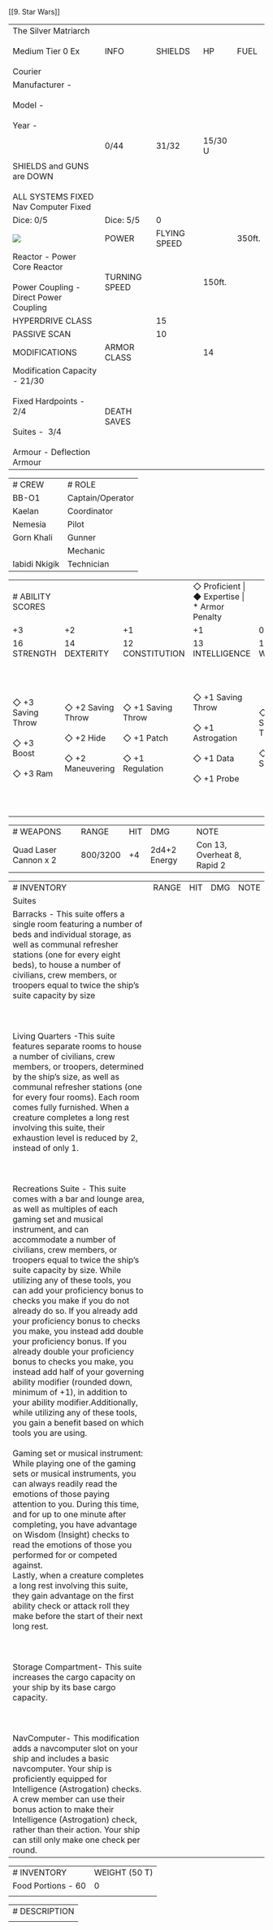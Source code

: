 [[9. Star Wars]]

|   |   |   |   |   |
|---|---|---|---|---|
|The Silver Matriarch<br><br>Medium Tier 0 Ex<br><br>Courier|INFO|SHIELDS|HP|FUEL|
|Manufacturer - <br><br>Model - <br><br>Year - <br><br>  <br><br>SHIELDS and GUNS are DOWN<br><br>ALL SYSTEMS FIXED  <br>Nav Computer Fixed|0/44|31/32|15/30 U|
|Dice: 0/5|Dice: 5/5|0|
|![](https://lh7-us.googleusercontent.com/0ojXf9DhK6RC69PZO5Lhd0UUlj2djNqlnBJbrTBk97cpWSUKNxx4f-FhHML-szwQqhSs3Dyq55UWOkbc3-8ZOt3vDxVXZxN_egW3Eio9IzHlcO6TtdbeM9fnPEFdEVfyEeUzRWA5jPKwG5a7d3nYQQ)|POWER|FLYING SPEED|   |350ft.|
|Reactor - Power Core Reactor<br><br>Power Coupling - Direct Power Coupling|TURNING SPEED|   |150ft.|
|HYPERDRIVE CLASS|   |15|
|PASSIVE SCAN|   |10|
|MODIFICATIONS|ARMOR CLASS|   |14|
|Modification Capacity - 21/30<br><br>Fixed Hardpoints - 2/4<br><br>Suites -  3/4<br><br>Armour - Deflection Armour|DEATH SAVES|   |   |
 

|   |   |
|---|---|
|# CREW|# ROLE|
|BB-O1|Captain/Operator|
|Kaelan|Coordinator|
|Nemesia|Pilot|
|Gorn Khali|Gunner|
||Mechanic|
|Iabidi Nkigik|Technician|

  

|   |   |   |   |   |   |
|---|---|---|---|---|---|
|# ABILITY SCORES|   |   |◇ Proficient \| ◆ Expertise \| * Armor Penalty|   |   |
|+3|+2|+1|+1|0|-1|
|16 STRENGTH|14 DEXTERITY|12 CONSTITUTION|13 INTELLIGENCE|10 WISDOM|8 CHARISMA|
|◇ +3 Saving Throw<br><br>◇ +3 Boost<br><br>◇ +3 Ram|◇ +2 Saving Throw<br><br>◇ +2 Hide<br><br>◇ +2 Maneuvering|◇ +1 Saving Throw<br><br>◇ +1 Patch<br><br>◇ +1 Regulation|◇ +1 Saving Throw<br><br>◇ +1 Astrogation<br><br>◇ +1 Data<br><br>◇ +1 Probe|◇ +0 Saving Throw<br><br>◇ +0 Scan|◇ -1 Saving Throw<br><br>◇ -1 Impress<br><br>◇ -1 Interfere<br><br>◇ -1 Menace<br><br>◇ -1 Swindle|

  

|   |   |   |   |   |
|---|---|---|---|---|
|# WEAPONS|RANGE|HIT|DMG|NOTE|
|Quad Laser Cannon x 2|800/3200|+4|2d4+2 Energy|Con 13, Overheat 8, Rapid 2|


  

|   |   |   |   |   |
|---|---|---|---|---|
|# INVENTORY|RANGE|HIT|DMG|NOTE|
|Suites|   |   |   |   |
|Barracks - This suite offers a single room featuring a number of beds and individual storage, as well as communal refresher stations (one for every eight beds), to house a number of civilians, crew members, or troopers equal to twice the ship’s suite capacity by size<br><br>  <br><br>Living Quarters -This suite features separate rooms to house a number of civilians, crew members, or troopers, determined by the ship’s size, as well as communal refresher stations (one for every four rooms). Each room comes fully furnished. When a creature completes a long rest involving this suite, their exhaustion level is reduced by 2, instead of only 1. <br><br>  <br><br>Recreations Suite - This suite comes with a bar and lounge area, as well as multiples of each gaming set and musical instrument, and can accommodate a number of civilians, crew members, or troopers equal to twice the ship’s suite capacity by size. While utilizing any of these tools, you can add your proficiency bonus to checks you make if you do not already do so. If you already add your proficiency bonus to checks you make, you instead add double your proficiency bonus. If you already double your proficiency bonus to checks you make, you instead add half of your governing ability modifier (rounded down, minimum of +1), in addition to your ability modifier.Additionally, while utilizing any of these tools, you gain a benefit based on which tools you are using.<br><br>Gaming set or musical instrument: While playing one of the gaming sets or musical instruments, you can always readily read the emotions of those paying attention to you. During this time, and for up to one minute after completing, you have advantage on Wisdom (Insight) checks to read the emotions of those you performed for or competed against.  <br>Lastly, when a creature completes a long rest involving this suite, they gain advantage on the first ability check or attack roll they make before the start of their next long rest.<br><br>  <br><br>Storage Compartment- This suite increases the cargo capacity on your ship by its base cargo capacity.<br><br>  <br><br>NavComputer- This modification adds a navcomputer slot on your ship and includes a basic navcomputer. Your ship is proficiently equipped for Intelligence (Astrogation) checks. A crew member can use their bonus action to make their Intelligence (Astrogation) check, rather than their action. Your ship can still only make one check per round.|   |   |   |   |

  

|   |   |
|---|---|
|# INVENTORY|WEIGHT (50 T)|
|Food Portions - 60|0|
|||


  

|   |
|---|
|# DESCRIPTION|
||****
